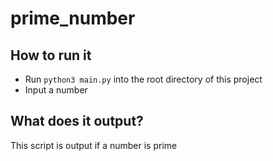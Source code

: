 # prime_number

## How to run it
- Run `python3 main.py` into the root directory of this project
- Input a number

## What does it output?
This script is output if a number is prime
